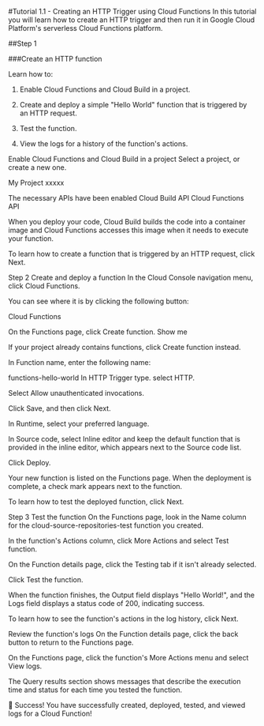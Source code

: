 #Tutorial 1.1 - Creating an HTTP Trigger using Cloud Functions
In this tutorial you will learn how to create an HTTP trigger and then run it in 
Google Cloud Platform's serverless Cloud Functions platform.

##Step 1

###Create an HTTP function

Learn how to:

1. Enable Cloud Functions and Cloud Build in a project.

2. Create and deploy a simple "Hello World" function that is triggered by an HTTP request.

3. Test the function.

4. View the logs for a history of the function's actions.

Enable Cloud Functions and Cloud Build in a project
Select a project, or create a new one.


My Project xxxxx

The necessary APIs have been enabled
Cloud Build API
Cloud Functions API

When you deploy your code, Cloud Build builds the code into a container image
 and Cloud Functions accesses this image when it needs to execute your function.

To learn how to create a function that is triggered by an HTTP request, 
click Next.

Step 2
Create and deploy a function
In the Cloud Console navigation menu, click Cloud Functions.

You can see where it is by clicking the following button:

 Cloud Functions

On the Functions page, click Create function. Show me

If your project already contains functions, click Create function instead.

In Function name, enter the following name:

functions-hello-world
In HTTP Trigger type. select HTTP.

Select Allow unauthenticated invocations.

Click Save, and then click Next.

In Runtime, select your preferred language.

In Source code, select Inline editor and keep the default function that is provided in the inline editor, which appears next to the Source code list.

Click Deploy.

Your new function is listed on the Functions page. When the deployment is complete, a check mark appears next to the function.

To learn how to test the deployed function, click Next.

Step 3
Test the function
On the Functions page, look in the Name column for the cloud-source-repositories-test function you created.

In the function's Actions column, click More Actions and select Test function.

On the Function details page, click the Testing tab if it isn't already selected.

Click Test the function.

When the function finishes, the Output field displays "Hello World!", and the Logs field displays a status code of 200, indicating success.

To learn how to see the function's actions in the log history, click Next.

Review the function's logs
On the Function details page, click the back button to return to the Functions page.

On the Functions page, click the function's More Actions menu and select View logs.

The Query results section shows messages that describe the execution time and status for each time you tested the function.

🎉 Success!
You have successfully created, deployed, tested, and viewed logs for a Cloud Function!

